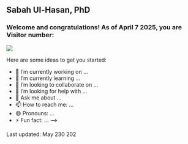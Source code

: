 ## Sabah Ul-Hasan, PhD

### Welcome and congratulations! As of April 7 2025, you are Visitor number:

[![](https://visitor-badge.laobi.icu/badge?page_id=sabahzero.sabahzero)](https://visitor-badge.laobi.icu/badge?page_id=sabahzero.sabahzer)

Here are some ideas to get you started:

- 🔭 I’m currently working on ...
- 🌱 I’m currently learning ...
- 👯 I’m looking to collaborate on ...
- 🤔 I’m looking for help with ...
- 💬 Ask me about ...
- 📫 How to reach me: ...
- 😄 Pronouns: ...
- ⚡ Fun fact: ...
-->

Last updated: May 230 202